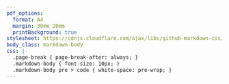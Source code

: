 ```yaml
---
pdf_options:
  format: A4
  margin: 30mm 20mm
  printBackground: true
stylesheet: https://cdnjs.cloudflare.com/ajax/libs/github-markdown-css/2.10.0/github-markdown.min.css
body_class: markdown-body
css: |-
  .page-break { page-break-after: always; }
  .markdown-body { font-size: 10px; }
  .markdown-body pre > code { white-space: pre-wrap; }
---
```

